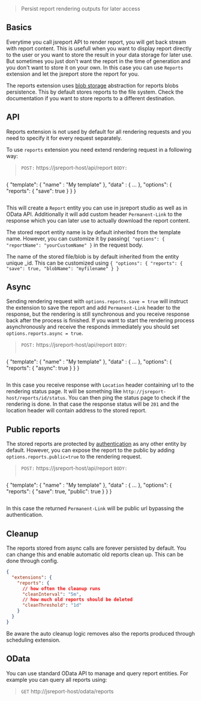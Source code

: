 > Persist report rendering outputs for later access

## Basics
Everytime you call jsreport API to render report, you will get back stream with report content. This is usefull when you want to display report directly to the user or you want to store the result in your data storage for later use. But sometimes you just don't want the report in the time of generation and you don't want to store it on your own. In this case you can use `Reports` extension and let the jsreport store the report for you.

The reports extension uses [blob storage](/learn/blob-storages) abstraction for reports blobs persistence. This by default stores reports to the file system. Check the documentation if you want to store reports to a different destination.

## API

Reports extension is not used by default for all rendering requests and you need to specify it for every request separately.

To use `reports` extension you need extend rendering request in a following way:

> `POST:` https://jsreport-host/api/report
> `BODY:`
>```js
   {
      "template": { "name" : "My template" },
      "data" : { ... },
      "options": {
	      "reports": { "save": true }
      }
   }
>```

This will create a `Report` entity you can use in jsreport studio as well as in OData API. Additionally it will add custom header `Permanent-Link` to the response which you can later use to actually download the report content.

The stored report entity name is by default inherited from the template name. However, you can customize it by passing`{ "options": { "reportName": "yourCustomName" }` in the request body.

The name of the stored file/blob is by default inherited from the entity unique _id. This can be customized using `{ "options": { "reports": { "save": true, "blobName": "myfilename" } }`

## Async
Sending rendering request with `options.reports.save = true` will instruct the extension to save the report and add `Permanent-Link` header to the response, but the rendering is still synchronous and you receive response back after the process is finished. If you want to start the rendering process  asynchronously and receive the responds immediately you should set `options.reports.async = true`.

> `POST:` https://jsreport-host/api/report
> `BODY:`
>```js
   {
      "template": { "name" : "My template" },
      "data" : { ... },
      "options": {
	      "reports": { "async": true }
      }
   }
>```

In this case you receive response with `Location` header containing url to the rendering status page. It will be something like `http://jsreport-host/reports/id/status`. You can then ping the status page to check if the rendering is done. In that case the response status will be `201` and the location header will contain address to the stored report.

## Public reports
The stored reports are protected by [authentication](/learn/authentication) as any other entity by default. However, you can expose the report to the public by adding `options.reports.public=true` to the rendering request.

> `POST:` https://jsreport-host/api/report
> `BODY:`
>```js
   {
      "template": { "name" : "My template" },
      "data" : { ... },
      "options": {
	      "reports": {  "save": true,  "public": true  }
      }
   }
>```

In this case the returned `Permanent-Link` will be public url bypassing the authentication.


## Cleanup
The reports stored from async calls are forever persisted by default. You can change this and enable automatic old reports clean up. This can be done through config.
```json
{ 
  "extensions": { 
    "reports": {
      // how often the cleanup runs
      "cleanInterval": "5m",
      // how much old reports should be deleted
      "cleanThreshold": "1d"
    }
  }
}
```
Be aware the auto cleanup logic removes also the reports produced through scheduling extension.

## OData

You can use standard OData API to manage and query report entities. For example you can query all reports using:
> `GET` http://jsreport-host/odata/reports
